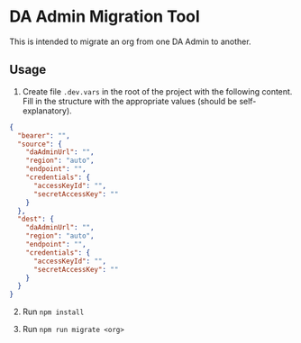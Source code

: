# DA Admin Migration Tool

This is intended to migrate an org from one DA Admin to another.

## Usage

1. Create file `.dev.vars` in the root of the project with the following content. Fill in the structure with the appropriate values (should be self-explanatory).

```json
{
  "bearer": "",
  "source": {
    "daAdminUrl": "",
    "region": "auto",
    "endpoint": "",
    "credentials": {
      "accessKeyId": "",
      "secretAccessKey": ""
    }
  },
  "dest": {
    "daAdminUrl": "",
    "region": "auto",
    "endpoint": "",
    "credentials": {
      "accessKeyId": "",
      "secretAccessKey": ""
    }
  }
}
```

2. Run `npm install`


3. Run `npm run migrate <org>`
